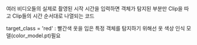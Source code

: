 여러 비디오들의 실제로 촬영된 시작 시간을 입력하면 객체가 탐지된 부분만 Clip을 따고 Clip들의 시간 순서대로 나열되는 코드 


target_class = 'red' : 빨간색 옷을 입은 특정 객체를 탐지하기 위해선 옷 색상 인식 모델(color_model.pt)필요 

